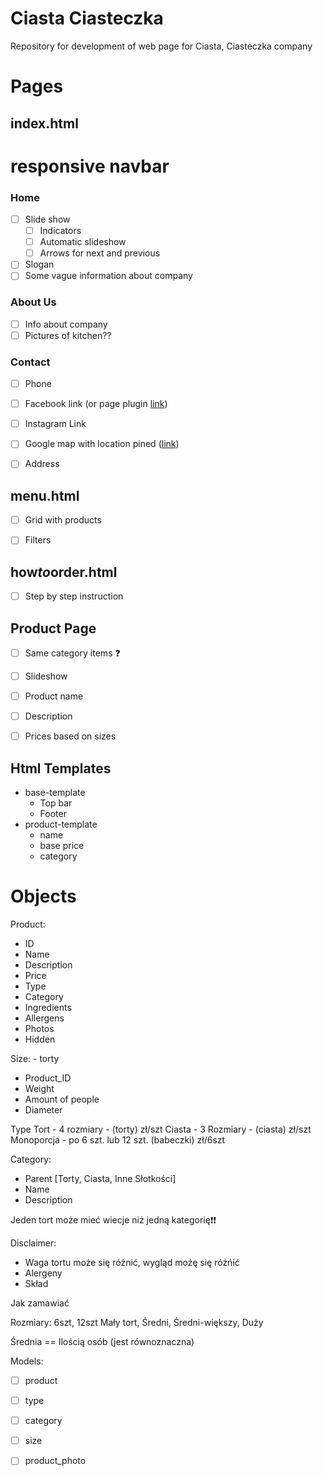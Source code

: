 # Ciasta Ciasteczka
Repository for development of web page for Ciasta, Ciasteczka company

# Pages

## index.html
# responsive navbar

### Home
 * [ ] Slide show
   * [ ] Indicators
   * [ ] Automatic slideshow
   * [ ] Arrows for next and previous
 * [ ] Slogan
 * [ ] Some vague information about company
  
### About Us
 * [ ] Info about company
 * [ ] Pictures of kitchen??

### Contact
 * [ ] Phone
 * [ ] Facebook link (or page plugin [link](https://developers.facebook.com/docs/plugins/page*plugin/))
 * [ ] Instagram Link
 * [ ] Google map with location pined ([link](https://support.google.com/maps/answer/144361?co=GENIE.Platform%3DDesktop&hl=en))
 * [ ] Address


## menu.html
* [ ] Grid with products
* [ ] Filters


## how*to*order.html
* [ ] Step by step instruction

## Product Page
* [ ] Same category items ❓️
* [ ] Slideshow
* [ ] Product name
* [ ] Description
* [ ] Prices based on sizes


## Html Templates 
* base-template
  * Top bar
  * Footer
* product-template
  * name
  * base price
  * category


# Objects

Product:
- ID
- Name
- Description
- Price
- Type
- Category
- Ingredients
- Allergens
- Photos
- Hidden



Size: - torty
- Product_ID
- Weight
- Amount of people
- Diameter

Type
  Tort - 4 rozmiary - (torty) zł/szt
  Ciasta - 3 Rozmiary - (ciasta) zł/szt
  Monoporcja - po 6 szt. lub 12 szt. (babeczki) zł/6szt

Category:
- Parent [Torty, Ciasta, Inne Słotkości]
- Name
- Description

Jeden tort może mieć wiecje niż jedną kategorię❗️❗️


Disclaimer:
- Waga tortu może się różnić, wygląd możę się różńić
- Alergeny
- Skład



Jak zamawiać


Rozmiary:
6szt, 12szt
Mały tort, Średni, Średni-większy, Duży

Średnia == Ilością osób (jest równoznaczna)



Models:
* [ ] product
* [ ] type
* [ ] category
* [ ] size
* [ ] product_photo

